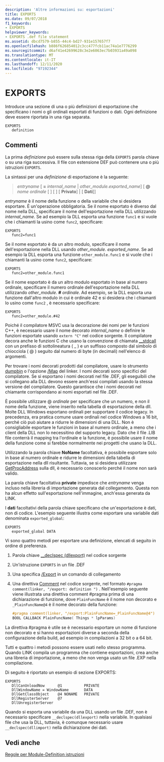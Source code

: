 ```yaml
---
description: 'Altre informazioni su: esportazioni'
title: EXPORTS
ms.date: 09/07/2018
f1_keywords:
- EXPORTS
helpviewer_keywords:
- EXPORTS .def file statement
ms.assetid: dbcd7579-b855-44c4-bd27-931e157657f7
ms.openlocfilehash: b886f626854012c3cc477fcb11ac74a1e7776299
ms.sourcegitcommit: d6af41e42699628c3e2e6063ec7b03931a49a098
ms.translationtype: MT
ms.contentlocale: it-IT
ms.lasthandoff: 12/11/2020
ms.locfileid: "97192344"
---
```

# <a name="exports"></a>EXPORTS

Introduce una sezione di una o più definizioni di esportazione che specificano i nomi o gli ordinali esportati di funzioni o dati. Ogni definizione deve essere riportata in una riga separata.

```DEF
EXPORTS
   definition
```

## <a name="remarks"></a>Commenti

La prima *definizione* può essere sulla stessa riga della `EXPORTS` parola chiave o su una riga successiva. Il file con estensione DEF può contenere una o più istruzioni `EXPORTS`.

La sintassi per una *definizione* di esportazione è la seguente:

> *entryname* \[ __=__ *internal_name* | *other_module.exported_name*] \[ **\@** _nome ordinale_ \[ ] \[ ] \[ **Privato**] | \[ **Dati**]]

*entryname* è il nome della funzione o della variabile che si desidera esportare. È un'operazione obbligatoria. Se il nome esportato è diverso dal nome nella DLL, specificare il nome dell'esportazione nella DLL utilizzando *internal_name*. Se ad esempio la DLL esporta una funzione `func1` e si vuole che i chiamanti la usino come `func2`, specificare:

```DEF
EXPORTS
   func2=func1
```

Se il nome esportato è da un altro modulo, specificare il nome dell'esportazione nella DLL usando *other_module. exported_name*. Se ad esempio la DLL esporta una funzione `other_module.func1` e si vuole che i chiamanti la usino come `func2`, specificare:

```DEF
EXPORTS
   func2=other_module.func1
```

Se il nome esportato è da un altro modulo esportato in base al numero ordinale, specificare il numero ordinale dell'esportazione nella DLL utilizzando *other_module*. __#__ *ordinale*. Ad esempio, se la DLL esporta una funzione dall'altro modulo in cui è ordinale 42 e si desidera che i chiamanti lo usino come `func2` , è necessario specificare:

```DEF
EXPORTS
   func2=other_module.#42
```

Poiché il compilatore MSVC usa la decorazione dei nomi per le funzioni C++, è necessario usare il nome decorato *internal_name* o definire le funzioni esportate usando `extern "C"` nel codice sorgente. Il compilatore decora anche le funzioni C che usano la convenzione di chiamata [__stdcall](../../cpp/stdcall.md) con un prefisso di sottolineatura ( \_ ) e un suffisso composto dal simbolo di chiocciola ( \@ ) seguito dal numero di byte (in decimali) nell'elenco di argomenti.

Per trovare i nomi decorati prodotti dal compilatore, usare lo strumento [dumpbin](dumpbin-reference.md) o l'opzione [/Map](map-generate-mapfile.md) del linker. I nomi decorati sono specifici del compilatore. Se si esportano i nomi decorati nel file .DEF, gli eseguibili che si collegano alla DLL devono essere anch'essi compilati usando la stessa versione del compilatore. Questo garantisce che i nomi decorati nel chiamante corrispondano ai nomi esportati nel file .DEF.

È possibile utilizzare \@ *ordinale* per specificare che un numero, e non il nome della funzione, viene inserito nella tabella di esportazione della dll. Molte DLL Windows esportano ordinali per supportare il codice legacy. In precedenza, era pratica comune usare ordinali nel codice Windows a 16 bit, perché ciò può aiutare a ridurre le dimensioni di una DLL. Non è consigliabile esportare le funzioni in base al numero ordinale, a meno che i client della DLL non lo necessitino del supporto legacy. Dato che il file .LIB file conterrà il mapping tra l'ordinale e la funzione, è possibile usare il nome della funzione come si farebbe normalmente nei progetti che usano la DLL.

Utilizzando la parola chiave **NoName** facoltativa, è possibile esportare solo in base al numero ordinale e ridurre le dimensioni della tabella di esportazione nella dll risultante. Tuttavia, se si desidera utilizzare [GetProcAddress](/windows/win32/api/libloaderapi/nf-libloaderapi-getprocaddress) sulla dll, è necessario conoscerlo perché il nome non sarà valido.

La parola chiave facoltativa **private** impedisce che *entryname* venga incluso nella libreria di importazione generata dal collegamento. Questa non ha alcun effetto sull'esportazione nell'immagine, anch'essa generata da LINK.

I **dati** facoltativi della parola chiave specificano che un'esportazione è dati, non di codice. L'esempio seguente illustra come esportare una variabile dati denominata `exported_global`:

```DEF
EXPORTS
   exported_global DATA
```

Vi sono quattro metodi per esportare una definizione, elencati di seguito in ordine di preferenza.

1. Parola chiave [__declspec (dllexport)](../../cpp/dllexport-dllimport.md) nel codice sorgente

1. Un'istruzione `EXPORTS` in un file .DEF

1. Una specifica [/Export](export-exports-a-function.md) in un comando di collegamento

1. Una direttiva [Comment](../../preprocessor/comment-c-cpp.md) nel codice sorgente, nel formato `#pragma comment(linker, "/export: definition ")` . Nell'esempio seguente viene illustrata una direttiva comment #pragma prima di una dichiarazione di funzione, dove `PlainFuncName` è il nome non decorato e `_PlainFuncName@4` è il nome decorato della funzione:

    ```cpp
    #pragma comment(linker, "/export:PlainFuncName=_PlainFuncName@4")
    BOOL CALLBACK PlainFuncName( Things * lpParams)
    ```

La direttiva #pragma è utile se è necessario esportare un nome di funzione non decorato e si hanno esportazioni diverse a seconda della configurazione della build, ad esempio in compilazioni a 32 bit o a 64 bit.

Tutti e quattro i metodi possono essere usati nello stesso programma. Quando LINK compila un programma che contiene esportazioni, crea anche una libreria di importazione, a meno che non venga usato un file .EXP nella compilazione.

Di seguito è riportato un esempio di sezione EXPORTS:

```DEF
EXPORTS
   DllCanUnloadNow      @1          PRIVATE
   DllWindowName = WindowName       DATA
   DllGetClassObject    @4 NONAME   PRIVATE
   DllRegisterServer    @7
   DllUnregisterServer
```

Quando si esporta una variabile da una DLL usando un file .DEF, non è necessario specificare `__declspec(dllexport)` nella variabile. In qualsiasi file che usa la DLL, tuttavia, è comunque necessario usare `__declspec(dllimport)` nella dichiarazione dei dati.

## <a name="see-also"></a>Vedi anche

[Regole per Module-Definition istruzioni](rules-for-module-definition-statements.md)
